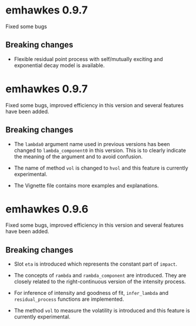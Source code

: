 # emhawkes 0.9.7

Fixed some bugs

## Breaking changes

* Flexible residual point process with self/mutually exciting and exponential decay model is available.


# emhawkes 0.9.7

Fixed some bugs, improved efficiency in this version and several features have been added.

## Breaking changes

* The `lambda0` argument name used in previous versions has been changed to `lambda_component0` in this version. This is to clearly indicate the meaning of the argument and to avoid confusion.

* The name of method `vol` is changed to `hvol` and this feature is currently experimental.

* The Vignette file contains more examples and explanations.


# emhawkes 0.9.6

Fixed some bugs, improved efficiency in this version and several features have been added.

## Breaking changes

* Slot `eta` is introduced which represents the constant part of `impact`.

* The concepts of `rambda` and `rambda_component` are introduced. They are closely related to the right-continuous version of the intensity process.

* For inference of intensity and goodness of fit, `infer_lambda` and `residual_process` functions are implemented.

* The method `vol` to measure the volatility is introduced and this feature is currently experimental.



